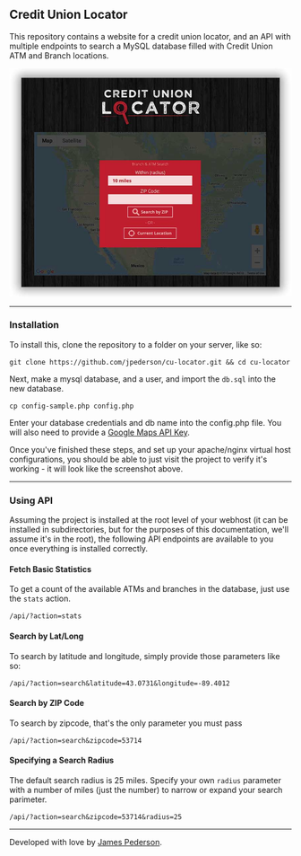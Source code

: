 ## Credit Union Locator

This repository contains a website for a credit union locator, and an API with multiple endpoints to search a MySQL database filled with Credit Union ATM and Branch locations.

![preview](preview.jpg)

*****

### Installation

To install this, clone the repository to a folder on your server, like so:

```shell
git clone https://github.com/jpederson/cu-locator.git && cd cu-locator
```

Next, make a mysql database, and a user, and import the `db.sql` into the new database. 

```shell
cp config-sample.php config.php
```

Enter your database credentials and db name into the config.php file. You will also need to provide a [Google Maps API Key](https://developers.google.com/maps/documentation/javascript/get-api-key).

Once you've finished these steps, and set up your apache/nginx virtual host configurations, you should be able to just visit the project to verify it's working - it will look like the screenshot above.

*****

### Using API

Assuming the project is installed at the root level of your webhost (it can be installed in subdirectories, but for the purposes of this documentation, we'll assume it's in the root), the following API endpoints are available to you once everything is installed correctly.

#### Fetch Basic Statistics

To get a count of the available ATMs and branches in the database, just use the `stats` action.

```
/api/?action=stats
```

#### Search by Lat/Long

To search by latitude and longitude, simply provide those parameters like so:

```
/api/?action=search&latitude=43.0731&longitude=-89.4012
```

#### Search by ZIP Code

To search by zipcode, that's the only parameter you must pass

```
/api/?action=search&zipcode=53714
```

#### Specifying a Search Radius

The default search radius is 25 miles. Specify your own `radius` parameter with a number of miles (just the number) to narrow or expand your search parimeter.

```
/api/?action=search&zipcode=53714&radius=25
```

*****

Developed with love by [James Pederson](https://jpederson.com).